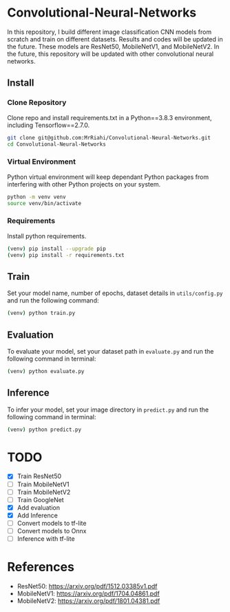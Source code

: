 # Convolutional-Neural-Networks
In this repository, I build different image classification CNN models from scratch and train on different datasets. 
Results and codes will be updated in the future. These models are ResNet50, MobileNetV1, and MobileNetV2. In the future, this 
repository will be updated with other convolutional neural networks.

## Install

### Clone Repository

Clone repo and install requirements.txt in a Python==3.8.3 environment, including Tensorflow==2.7.0.

```bash
git clone git@github.com:MrRiahi/Convolutional-Neural-Networks.git
cd Convolutional-Neural-Networks
```

### Virtual Environment
Python virtual environment will keep dependant Python packages from interfering with other Python projects on your
system.

```bash
python -m venv venv
source venv/bin/activate
``` 

### Requirements

Install python requirements.

```bash
(venv) pip install --upgrade pip
(venv) pip install -r requirements.txt
```

## Train 

Set your model name, number of epochs, dataset details in `utils/config.py` and run the following command:

```bash
(venv) python train.py
```

## Evaluation
To evaluate your model, set your dataset path in `evaluate.py` and run the following command in terminal:

```bash
(venv) python evaluate.py
```

## Inference
To infer your model, set your image directory in `predict.py` and run the following command in terminal:

```bash
(venv) python predict.py
```

# TODO
- [x] Train ResNet50
- [ ] Train MobileNetV1
- [ ] Train MobileNetV2
- [ ] Train GoogleNet
- [x] Add evaluation 
- [x] Add Inference
- [ ] Convert models to tf-lite
- [ ] Convert  models to Onnx
- [ ] Inference with tf-lite

# References
* ResNet50: https://arxiv.org/pdf/1512.03385v1.pdf
* MobileNetV1: https://arxiv.org/pdf/1704.04861.pdf
* MobileNetV2: https://arxiv.org/pdf/1801.04381.pdf




